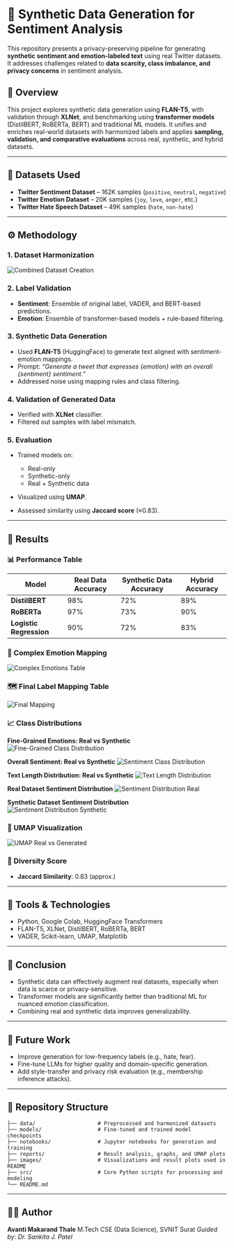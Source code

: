 # 🧠 Synthetic Data Generation for Sentiment Analysis

This repository presents a privacy-preserving pipeline for generating **synthetic sentiment and emotion-labeled text** using real Twitter datasets. It addresses challenges related to **data scarcity, class imbalance, and privacy concerns** in sentiment analysis.

## 📌 Overview

This project explores synthetic data generation using **FLAN-T5**, with validation through **XLNet**, and benchmarking using **transformer models** (DistilBERT, RoBERTa, BERT) and traditional ML models. It unifies and enriches real-world datasets with harmonized labels and applies **sampling, validation, and comparative evaluations** across real, synthetic, and hybrid datasets.

---

## 📂 Datasets Used

* **Twitter Sentiment Dataset** – 162K samples (`positive`, `neutral`, `negative`)
* **Twitter Emotion Dataset** – 20K samples (`joy`, `love`, `anger`, etc.)
* **Twitter Hate Speech Dataset** – 49K samples (`hate`, `non-hate`)

---

## ⚙️ Methodology

### 1. **Dataset Harmonization**

![Combined Dataset Creation](images/Combined_Dataset_Creation.png)

### 2. **Label Validation**

* **Sentiment**: Ensemble of original label, VADER, and BERT-based predictions.
* **Emotion**: Ensemble of transformer-based models + rule-based filtering.

### 3. **Synthetic Data Generation**

* Used **FLAN-T5** (HuggingFace) to generate text aligned with sentiment-emotion mappings.
* Prompt:
  *“Generate a tweet that expresses {emotion} with an overall {sentiment} sentiment.”*
* Addressed noise using mapping rules and class filtering.

### 4. **Validation of Generated Data**

* Verified with **XLNet** classifier.
* Filtered out samples with label mismatch.

### 5. **Evaluation**

* Trained models on:

  * Real-only
  * Synthetic-only
  * Real + Synthetic data
* Visualized using **UMAP**.
* Assessed similarity using **Jaccard score** (≈0.83).

---

## 🧪 Results

### 📊 Performance Table

| Model                   | Real Data Accuracy | Synthetic Data Accuracy | Hybrid Accuracy |
| ----------------------- | ------------------ | ----------------------- | --------------- |
| **DistilBERT**          | 98%                | 72%                     | 89%             |
| **RoBERTa**             | 97%                | 73%                     | 90%             |
| **Logistic Regression** | 90%                | 72%                     | 83%             |

### 🧬 Complex Emotion Mapping

![Complex Emotions Table](images/Complex_emotions.png)

### 🗺 Final Label Mapping Table

![Final Mapping](images/final_fine_grained.png)

### 📈 Class Distributions

**Fine-Grained Emotions: Real vs Synthetic**
![Fine-Grained Class Distribution](images/fine_emotion_real_vs_syn.png)

**Overall Sentiment: Real vs Synthetic**
![Sentiment Class Distribution](images/real_vs_syn1.png)

**Text Length Distribution: Real vs Synthetic**
![Text Length Distribution](images/real_vs_syn2.png)

**Real Dataset Sentiment Distribution**
![Sentiment Distribution Real](images/sentiment_distribution.png)

**Synthetic Dataset Sentiment Distribution**
![Sentiment Distribution Synthetic](images/sentiment_distribution_synthetic_df.png)

### 📌 UMAP Visualization

![UMAP Real vs Generated](images/umap.png)

### 📏 Diversity Score

* **Jaccard Similarity**: 0.83 (approx.)

---

## 🚀 Tools & Technologies

* Python, Google Colab, HuggingFace Transformers
* FLAN-T5, XLNet, DistilBERT, RoBERTa, BERT
* VADER, Scikit-learn, UMAP, Matplotlib

---

## 🎯 Conclusion

* Synthetic data can effectively augment real datasets, especially when data is scarce or privacy-sensitive.
* Transformer models are significantly better than traditional ML for nuanced emotion classification.
* Combining real and synthetic data improves generalizability.

---

## 🔭 Future Work

* Improve generation for low-frequency labels (e.g., hate, fear).
* Fine-tune LLMs for higher quality and domain-specific generation.
* Add style-transfer and privacy risk evaluation (e.g., membership inference attacks).

---

## 📁 Repository Structure

```
├── data/                    # Preprocessed and harmonized datasets
├── models/                  # Fine-tuned and trained model checkpoints
├── notebooks/               # Jupyter notebooks for generation and training
├── reports/                 # Result analysis, graphs, and UMAP plots
├── images/                  # Visualizations and result plots used in README
├── src/                     # Core Python scripts for processing and modeling
└── README.md
```

---

## 👩‍💻 Author

**Avanti Makarand Thale**
M.Tech CSE (Data Science), SVNIT Surat
*Guided by: Dr. Sankita J. Patel*
